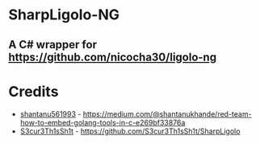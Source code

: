 # SharpLigolo-NG
A C# wrapper for https://github.com/nicocha30/ligolo-ng
---
# Credits

* [shantanu561993](https://github.com/shantanu561993) - https://medium.com/@shantanukhande/red-team-how-to-embed-golang-tools-in-c-e269bf33876a
* [S3cur3Th1sSh1t](https://github.com/S3cur3Th1sSh1t) - https://github.com/S3cur3Th1sSh1t/SharpLigolo
